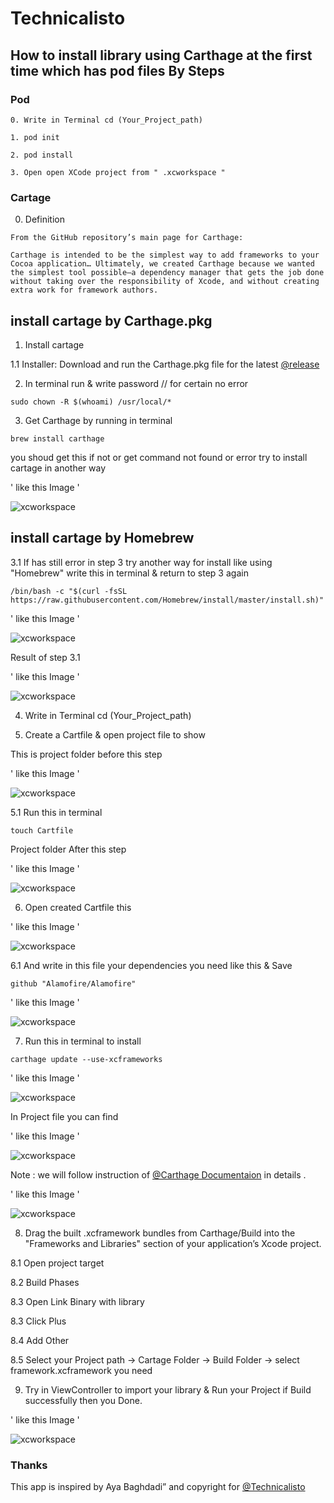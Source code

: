 
# Technicalisto

## How to install library using Carthage at the first time which has pod files By Steps

### Pod

```
0. Write in Terminal cd (Your_Project_path)

1. pod init

2. pod install

3. Open open XCode project from " .xcworkspace "
```

### Cartage 

0. Definition

```
From the GitHub repository’s main page for Carthage:

Carthage is intended to be the simplest way to add frameworks to your Cocoa application… Ultimately, we created Carthage because we wanted the simplest tool possible—a dependency manager that gets the job done without taking over the responsibility of Xcode, and without creating extra work for framework authors.

```

## install cartage by Carthage.pkg

1. Install cartage 

1.1 Installer: Download and run the Carthage.pkg file for the latest [@release](https://github.com/Carthage/Carthage/releases)

2. In terminal run & write password // for certain no error

```
sudo chown -R $(whoami) /usr/local/*
```

3. Get Carthage by running in terminal

```
brew install carthage 
```

you shoud get this if not or get command not found or error try to install cartage in another way

' like this Image '

![xcworkspace](ReadMeImages/readme4.png)

## install cartage by Homebrew

3.1 If has still error in step 3 try another way for install like using "Homebrew" write this in terminal & return to step 3 again

```
/bin/bash -c "$(curl -fsSL https://raw.githubusercontent.com/Homebrew/install/master/install.sh)"
```

' like this Image '

![xcworkspace](ReadMeImages/readme2.png)

Result of step 3.1

' like this Image '

![xcworkspace](ReadMeImages/readme3.png)

4. Write in Terminal cd (Your_Project_path)

5. Create a Cartfile & open project file to show

This is project folder before this step

' like this Image '

![xcworkspace](ReadMeImages/readme5.png)

5.1 Run this in terminal 

```
touch Cartfile
```

Project folder After this step

' like this Image '

![xcworkspace](ReadMeImages/readme6.png)

6. Open created Cartfile this 

' like this Image '

![xcworkspace](ReadMeImages/readme7.png)

6.1 And write in this file your dependencies you need like this & Save

```
github "Alamofire/Alamofire"
```

' like this Image '

![xcworkspace](ReadMeImages/readme8.png)

7. Run this in terminal to install

```
carthage update --use-xcframeworks
```

' like this Image '

![xcworkspace](ReadMeImages/readme9.png)

In Project file you can find 

' like this Image '

![xcworkspace](ReadMeImages/readme10.png)

Note : we will follow instruction of [@Carthage Documentaion](https://github.com/Carthage/Carthage) in details .

' like this Image '

![xcworkspace](ReadMeImages/readme1.png)

8. Drag the built .xcframework bundles from Carthage/Build into the "Frameworks and Libraries" section of your application’s Xcode project.

8.1 Open project target

8.2 Build Phases

8.3 Open Link Binary with library

8.3 Click Plus

8.4 Add Other

8.5 Select your Project path -> Cartage Folder -> Build Folder -> select framework.xcframework you need

9. Try in ViewController to import your library & Run your Project if Build successfully then you Done.

' like this Image '

![xcworkspace](ReadMeImages/readme11.png)

### Thanks

This app is inspired by Aya Baghdadi”
and copyright for [@Technicalisto](https://www.youtube.com/channel/UC7554uvArdSxL4tlws7Wf8Q)
